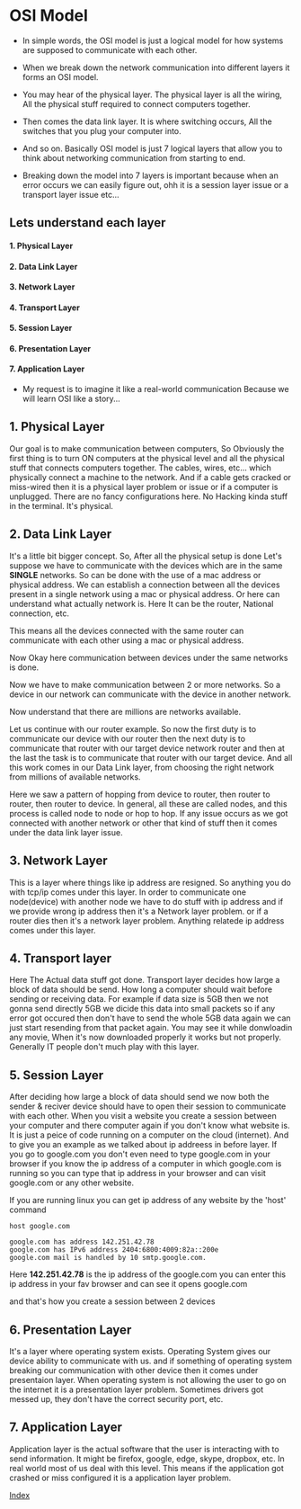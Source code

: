 # OSI Model
- In simple words, the OSI model is just a logical model for how systems are supposed to communicate with each other.
- When we break down the network communication into different layers it forms an OSI model.

- You may hear of the physical layer. The physical layer is all the wiring, All the physical stuff required to connect computers together.
- Then comes the data link layer. It is where switching occurs, All the switches that you plug your computer into.
- And so on. Basically OSI model is just 7 logical layers that allow you to think about networking communication from starting to end.
- Breaking down the model into 7 layers is important because when an error occurs we can easily figure out, ohh it is a session layer issue or a transport layer issue etc...

## Lets understand each layer
#### 1. Physical Layer
#### 2. Data Link Layer
#### 3. Network Layer
#### 4. Transport Layer
#### 5. Session Layer
#### 6. Presentation Layer
#### 7. Application Layer

- My request is to imagine it like a real-world communication Because we will learn OSI like a story...

## 1. Physical Layer
Our goal is to make communication between computers, So Obviously the first thing is to turn ON computers at the physical level and all the physical stuff that connects computers together. The cables, wires, etc... which physically connect a machine to the network. And if a cable gets cracked or miss-wired then it is a physical layer problem or issue or if a computer is unplugged. There are no fancy configurations here. No Hacking kinda stuff in the terminal. It's physical.

## 2. Data Link Layer
It's a little bit bigger concept. So, After all the physical setup is done Let's suppose we have to communicate with the devices which are in the same **SINGLE** networks. So can be done with the use of a mac address or physical address. We can establish a connection between all the devices present in a single network using a mac or physical address. Or here can understand what actually network is. Here It can be the router, National connection, etc.

This means all the devices connected with the same router can communicate with each other using a mac or physical address.

Now Okay here communication between devices under the same networks is done.

Now we have to make communication between 2 or more networks. So a device in our network can communicate with the device in another network.

Now understand that there are millions are networks available.

Let us continue with our router example.
So now the first duty is to communicate our device with our router then the next duty is to communicate that router with our target device network router and then at the last the task is to communicate that router with our target device.
And all this work comes in our Data Link layer, from choosing the right network from millions of available networks.

Here we saw a pattern of hopping from device to router, then router to router, then router to device. In general, all these are called nodes, and this process is called node to node or hop to hop.
If any issue occurs as we got connected with another network or other that kind of stuff then it comes under the data link layer issue.

## 3. Network Layer
This is a layer where things like ip address are resigned. So anything you do with tcp/ip comes under this layer. In order to communicate one node(device) with another node we have to do stuff with ip address and if we provide wrong ip address then it's a Network layer problem. or if a router dies then it's a network layer problem. Anything relatede ip address comes under this layer.

## 4. Transport layer
Here The Actual data stuff got done. Transport layer decides how large a block of data should be send. How long a computer should wait before sending or receiving data. For example if data size is 5GB then we not gonna send directly 5GB we dicide this data into small packets so if any error got occured then don't have to send the whole 5GB data again we can just start resending from that packet again. You may see it while donwloadin any movie, When it's now downloaded properly it works but not properly. Generally IT people don't much play with this layer.

## 5. Session Layer
After deciding how large a block of data should send we now both the sender & reciver device should have to open their session to communicate with each other. When you visit a website you create a session between your computer and there computer again if you don't know what website is. It is just a peice of code running on a computer on the cloud (internet). And to give you an example as we talked about ip addreess in before layer. If you go to google.com you don't even need to type google.com in your browser if you know the ip address of a computer in which google.com is running so you can type that ip address in your browser and can visit google.com or any other website. 

If you are running linux you can get ip address of any website by the 'host' command 
```
host google.com
```

```
google.com has address 142.251.42.78
google.com has IPv6 address 2404:6800:4009:82a::200e
google.com mail is handled by 10 smtp.google.com.
```

Here **142.251.42.78** is the ip address of the google.com you can enter this ip address in your fav browser and can see it opens google.com 

and that's how you create a session between 2 devices

## 6. Presentation Layer
It's a layer where operating system exists. Operating System gives our device ability to communicate with us. and if something of operating system breaking our communication with other device then it comes under presentaion layer.  When operating system is not allowing the user to go on the internet it is a presentation layer problem. Sometimes drivers got messed up, they don't have the correct security port, etc.

## 7. Application Layer
Application layer is the actual software that the user is interacting with to send information. It might be firefox, google, edge, skype, dropbox, etc. In real world most of us deal with this level. This means if the application got crashed or miss configured it is a application layer problem. 













[Index](../networking.md)
